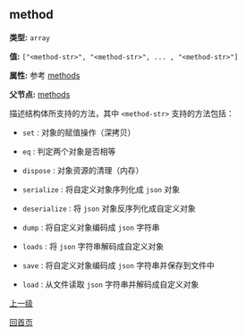 method
----------

**类型:** `array`

**值:** `["<method-str>", "<method-str>", ... , "<method-str>"]`

**属性:** 参考 [methods](methods.md)

**父节点:** [methods](methods.md)

描述结构体所支持的方法，其中 `<method-str>` 支持的方法包括：

-  `set` : 对象的赋值操作（深拷贝）

- `eq` : 判定两个对象是否相等

- `dispose` : 对象资源的清理（内存）

- `serialize` : 将自定义对象序列化成 `json` 对象

- `deserialize` : 将 `json` 对象反序列化成自定义对象

- `dump` : 将自定义对象编码成 `json` 字符串

- `loads` : 将 `json` 字符串解码成自定义对象

- `save` : 将自定义对象编码成 `json` 字符串并保存到文件中

- `load` : 从文件读取 `json` 字符串并解码成自定义对象

[上一级](../jsoncgen.md)

[回首页](../../index.md)